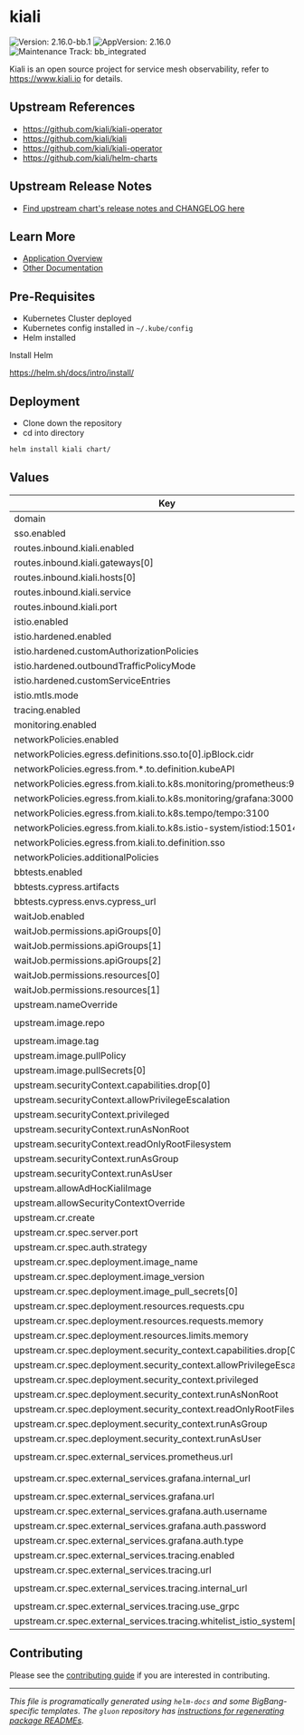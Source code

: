 <!-- Warning: Do not manually edit this file. See notes on gluon + helm-docs at the end of this file for more information. -->
# kiali

![Version: 2.16.0-bb.1](https://img.shields.io/badge/Version-2.16.0--bb.1-informational?style=flat-square) ![AppVersion: 2.16.0](https://img.shields.io/badge/AppVersion-2.16.0-informational?style=flat-square) ![Maintenance Track: bb_integrated](https://img.shields.io/badge/Maintenance_Track-bb_integrated-green?style=flat-square)

Kiali is an open source project for service mesh observability, refer to https://www.kiali.io for details.

## Upstream References

- <https://github.com/kiali/kiali-operator>
- <https://github.com/kiali/kiali>
- <https://github.com/kiali/kiali-operator>
- <https://github.com/kiali/helm-charts>

## Upstream Release Notes

- [Find upstream chart's release notes and CHANGELOG here](https://kiali.io/news/release-notes/)

## Learn More

- [Application Overview](docs/overview.md)
- [Other Documentation](docs/)

## Pre-Requisites

- Kubernetes Cluster deployed
- Kubernetes config installed in `~/.kube/config`
- Helm installed

Install Helm

https://helm.sh/docs/intro/install/

## Deployment

- Clone down the repository
- cd into directory

```bash
helm install kiali chart/
```

## Values

| Key | Type | Default | Description |
|-----|------|---------|-------------|
| domain | string | `"bigbang.dev"` |  |
| sso.enabled | bool | `false` |  |
| routes.inbound.kiali.enabled | bool | `true` |  |
| routes.inbound.kiali.gateways[0] | string | `"istio-gateway/public-ingressgateway"` |  |
| routes.inbound.kiali.hosts[0] | string | `"kiali.{{ .Values.domain }}"` |  |
| routes.inbound.kiali.service | string | `"kiali.kiali.svc.cluster.local"` |  |
| routes.inbound.kiali.port | int | `20001` |  |
| istio.enabled | bool | `false` |  |
| istio.hardened.enabled | bool | `false` |  |
| istio.hardened.customAuthorizationPolicies | list | `[]` |  |
| istio.hardened.outboundTrafficPolicyMode | string | `"REGISTRY_ONLY"` |  |
| istio.hardened.customServiceEntries | list | `[]` |  |
| istio.mtls.mode | string | `"STRICT"` |  |
| tracing.enabled | bool | `true` |  |
| monitoring.enabled | bool | `true` |  |
| networkPolicies.enabled | bool | `false` |  |
| networkPolicies.egress.definitions.sso.to[0].ipBlock.cidr | string | `"0.0.0.0/0"` |  |
| networkPolicies.egress.from.*.to.definition.kubeAPI | bool | `true` |  |
| networkPolicies.egress.from.kiali.to.k8s.monitoring/prometheus:9090 | bool | `false` |  |
| networkPolicies.egress.from.kiali.to.k8s.monitoring/grafana:3000 | bool | `false` |  |
| networkPolicies.egress.from.kiali.to.k8s.tempo/tempo:3100 | bool | `false` |  |
| networkPolicies.egress.from.kiali.to.k8s.istio-system/istiod:15014 | bool | `false` |  |
| networkPolicies.egress.from.kiali.to.definition.sso | bool | `false` |  |
| networkPolicies.additionalPolicies | list | `[]` |  |
| bbtests.enabled | bool | `false` |  |
| bbtests.cypress.artifacts | bool | `true` |  |
| bbtests.cypress.envs.cypress_url | string | `"http://kiali:20001"` |  |
| waitJob.enabled | bool | `true` |  |
| waitJob.permissions.apiGroups[0] | string | `"apps"` |  |
| waitJob.permissions.apiGroups[1] | string | `"kiali.io"` |  |
| waitJob.permissions.apiGroups[2] | string | `"kiali.io/v1alpha1"` |  |
| waitJob.permissions.resources[0] | string | `"deployments"` |  |
| waitJob.permissions.resources[1] | string | `"kialis"` |  |
| upstream.nameOverride | string | `"kiali-operator"` |  |
| upstream.image.repo | string | `"registry1.dso.mil/ironbank/opensource/kiali/kiali-operator"` |  |
| upstream.image.tag | string | `"v2.16.0"` |  |
| upstream.image.pullPolicy | string | `"IfNotPresent"` |  |
| upstream.image.pullSecrets[0] | string | `"private-registry"` |  |
| upstream.securityContext.capabilities.drop[0] | string | `"ALL"` |  |
| upstream.securityContext.allowPrivilegeEscalation | bool | `false` |  |
| upstream.securityContext.privileged | bool | `false` |  |
| upstream.securityContext.runAsNonRoot | bool | `true` |  |
| upstream.securityContext.readOnlyRootFilesystem | bool | `true` |  |
| upstream.securityContext.runAsGroup | int | `2001` |  |
| upstream.securityContext.runAsUser | int | `2001` |  |
| upstream.allowAdHocKialiImage | bool | `true` |  |
| upstream.allowSecurityContextOverride | bool | `true` |  |
| upstream.cr.create | bool | `true` |  |
| upstream.cr.spec.server.port | int | `20001` |  |
| upstream.cr.spec.auth.strategy | string | `"anonymous"` |  |
| upstream.cr.spec.deployment.image_name | string | `"registry1.dso.mil/ironbank/opensource/kiali/kiali"` |  |
| upstream.cr.spec.deployment.image_version | string | `"v2.16.0"` |  |
| upstream.cr.spec.deployment.image_pull_secrets[0] | string | `"private-registry"` |  |
| upstream.cr.spec.deployment.resources.requests.cpu | string | `"100m"` |  |
| upstream.cr.spec.deployment.resources.requests.memory | string | `"128Mi"` |  |
| upstream.cr.spec.deployment.resources.limits.memory | string | `"1Gi"` |  |
| upstream.cr.spec.deployment.security_context.capabilities.drop[0] | string | `"ALL"` |  |
| upstream.cr.spec.deployment.security_context.allowPrivilegeEscalation | bool | `false` |  |
| upstream.cr.spec.deployment.security_context.privileged | bool | `false` |  |
| upstream.cr.spec.deployment.security_context.runAsNonRoot | bool | `true` |  |
| upstream.cr.spec.deployment.security_context.readOnlyRootFilesystem | bool | `true` |  |
| upstream.cr.spec.deployment.security_context.runAsGroup | int | `1001` |  |
| upstream.cr.spec.deployment.security_context.runAsUser | int | `1001` |  |
| upstream.cr.spec.external_services.prometheus.url | string | `"http://monitoring-monitoring-kube-prometheus.monitoring.svc.cluster.local:9090"` |  |
| upstream.cr.spec.external_services.grafana.internal_url | string | `"http://monitoring-grafana.monitoring.svc.cluster.local:80"` |  |
| upstream.cr.spec.external_services.grafana.url | string | `"https://grafana.bigbang.dev"` |  |
| upstream.cr.spec.external_services.grafana.auth.username | string | `"admin"` |  |
| upstream.cr.spec.external_services.grafana.auth.password | string | `"prom-operator"` |  |
| upstream.cr.spec.external_services.grafana.auth.type | string | `"basic"` |  |
| upstream.cr.spec.external_services.tracing.enabled | bool | `true` |  |
| upstream.cr.spec.external_services.tracing.url | string | `"https://tracing.bigbang.dev"` |  |
| upstream.cr.spec.external_services.tracing.internal_url | string | `"http://jaeger-query.jaeger.svc.cluster.local:16686"` |  |
| upstream.cr.spec.external_services.tracing.use_grpc | bool | `false` |  |
| upstream.cr.spec.external_services.tracing.whitelist_istio_system[0] | string | `"istio"` |  |

## Contributing

Please see the [contributing guide](./CONTRIBUTING.md) if you are interested in contributing.

---

_This file is programatically generated using `helm-docs` and some BigBang-specific templates. The `gluon` repository has [instructions for regenerating package READMEs](https://repo1.dso.mil/big-bang/product/packages/gluon/-/blob/master/docs/bb-package-readme.md)._

